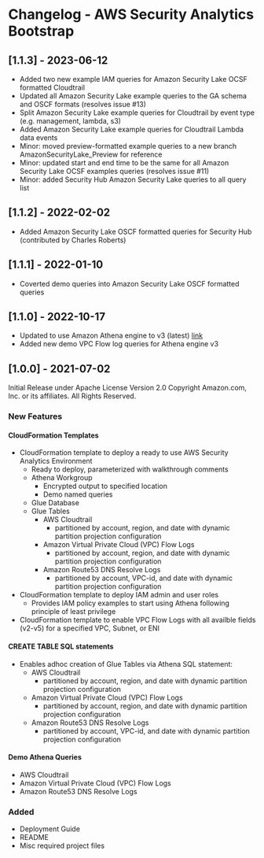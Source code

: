 # Changelog - AWS Security Analytics Bootstrap

## [1.1.3] - 2023-06-12
- Added two new example IAM queries for Amazon Security Lake OCSF formatted Cloudtrail
- Updated all Amazon Security Lake example queries to the GA schema and OSCF formats (resolves issue #13)
- Split Amazon Security Lake example queries for Cloudtrail by event type (e.g. management, lambda, s3)
- Added Amazon Security Lake example queries for Cloudtrail Lambda data events
- Minor: moved preview-formatted example queries to a new branch AmazonSecurityLake_Preview for reference
- Minor: updated start and end time to be the same for all Amazon Security Lake OCSF examples queries (resolves issue #11)
- Minor: added Security Hub Amazon Security Lake queries to all query list

## [1.1.2] - 2022-02-02
- Added Amazon Security Lake OSCF formatted queries for Security Hub (contributed by Charles Roberts)

## [1.1.1] - 2022-01-10
- Coverted demo queries into Amazon Security Lake OSCF formatted queries

## [1.1.0] - 2022-10-17
- Updated to use Amazon Athena engine to v3 (latest) [link](https://docs.aws.amazon.com/athena/latest/ug/engine-versions-reference-0003.html)
- Added new demo VPC Flow log queries for Athena engine v3

## [1.0.0] - 2021-07-02
Initial Release under Apache License Version 2.0
Copyright Amazon.com, Inc. or its affiliates. All Rights Reserved.

### New Features
#### CloudFormation Templates
  - CloudFormation template to deploy a ready to use AWS Security Analytics Environment
    - Ready to deploy, parameterized with walkthrough comments
    - Athena Workgroup
      - Encrypted output to specified location
      - Demo named queries
    - Glue Database
    - Glue Tables
      - AWS Cloudtrail
        - partitioned by account, region, and date with dynamic partition projection configuration 
      - Amazon Virtual Private Cloud (VPC) Flow Logs 
        - partitioned by account, region, and date with dynamic partition projection configuration
      - Amazon Route53 DNS Resolve Logs 
        - partitioned by account, VPC-id, and date with dynamic partition projection configuration
  - CloudFormation template to deploy IAM admin and user roles
    - Provides IAM policy examples to start using Athena following principle of least privilege
  - CloudFormation template to enable VPC Flow Logs with all availble fields (v2-v5) for a specified VPC, Subnet, or ENI
#### CREATE TABLE SQL statements
  - Enables adhoc creation of Glue Tables via Athena SQL statement:
    - AWS Cloudtrail
      - partitioned by account, region, and date with dynamic partition projection configuration 
    - Amazon Virtual Private Cloud (VPC) Flow Logs 
      - partitioned by account, region, and date with dynamic partition projection configuration
    - Amazon Route53 DNS Resolve Logs 
      - partitioned by account, VPC-id, and date with dynamic partition projection configuration
#### Demo Athena Queries
  - AWS Cloudtrail
  - Amazon Virtual Private Cloud (VPC) Flow Logs 
  - Amazon Route53 DNS Resolve Logs 

### Added
- Deployment Guide
- README
- Misc required project files

